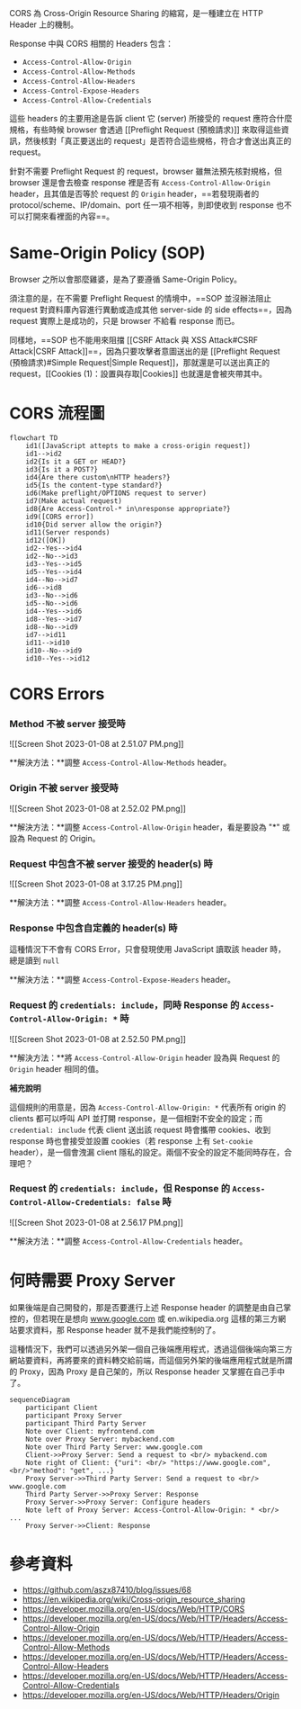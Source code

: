 CORS 為 Cross-Origin Resource Sharing 的縮寫，是一種建立在 HTTP Header 上的機制。

Response 中與 CORS 相關的 Headers 包含：

- `Access-Control-Allow-Origin`
- `Access-Control-Allow-Methods`
- `Access-Control-Allow-Headers`
- `Access-Control-Expose-Headers`
- `Access-Control-Allow-Credentials`

這些 headers 的主要用途是告訴 client 它 (server) 所接受的 request 應符合什麼規格，有些時候 browser 會透過 [[Preflight Request (預檢請求)]] 來取得這些資訊，然後核對「真正要送出的 request」是否符合這些規格，符合才會送出真正的 request。

針對不需要 Preflight Request 的 request，browser 雖無法預先核對規格，但 browser 還是會去檢查 response 裡是否有 `Access-Control-Allow-Origin`  header，且其值是否等於 request 的 `Origin` header，==若發現兩者的 protocol/scheme、IP/domain、port 任一項不相等，則即使收到 response 也不可以打開來看裡面的內容==。

# Same-Origin Policy (SOP)

Browser 之所以會那麼雞婆，是為了要遵循 Same-Origin Policy。

須注意的是，在不需要 Preflight Request 的情境中，==SOP 並沒辦法阻止 request 對資料庫內容進行異動或造成其他 server-side 的 side effects==，因為 request 實際上是成功的，只是 browser 不給看 response 而已。

同樣地，==SOP 也不能用來阻擋 [[CSRF Attack 與 XSS Attack#CSRF Attack|CSRF Attack]]==，因為只要攻擊者意圖送出的是 [[Preflight Request (預檢請求)#Simple Request|Simple Request]]，那就還是可以送出真正的 request，[[Cookies (1)：設置與存取|Cookies]] 也就還是會被夾帶其中。

# CORS 流程圖

```mermaid
flowchart TD
    id1([JavaScript attepts to make a cross-origin request])
    id1-->id2
    id2{Is it a GET or HEAD?}
    id3{Is it a POST?}
    id4{Are there custom\nHTTP headers?}
    id5{Is the content-type standard?}
    id6(Make preflight/OPTIONS request to server)
    id7(Make actual request)
    id8{Are Access-Control-* in\nresponse appropriate?}
    id9([CORS error])
    id10{Did server allow the origin?}
    id11(Server responds)
    id12([OK])
    id2--Yes-->id4
    id2--No-->id3
    id3--Yes-->id5
    id5--Yes-->id4
    id4--No-->id7
    id6-->id8
    id3--No-->id6
    id5--No-->id6
    id4--Yes-->id6
    id8--Yes-->id7
    id8--No-->id9
    id7-->id11
    id11-->id10
    id10--No-->id9
    id10--Yes-->id12
```

# CORS Errors

### Method 不被 server 接受時

![[Screen Shot 2023-01-08 at 2.51.07 PM.png]]

**解決方法：**調整 `Access-Control-Allow-Methods` header。

### Origin 不被 server 接受時

![[Screen Shot 2023-01-08 at 2.52.02 PM.png]]

**解決方法：**調整 `Access-Control-Allow-Origin` header，看是要設為 "\*" 或設為 Request 的 Origin。

### Request 中包含不被 server 接受的 header(s) 時

![[Screen Shot 2023-01-08 at 3.17.25 PM.png]]

**解決方法：**調整 `Access-Control-Allow-Headers` header。

### Response 中包含自定義的 header(s) 時

這種情況下不會有 CORS Error，只會發現使用 JavaScript 讀取該 header 時，總是讀到 `null`

**解決方法：**調整 `Access-Control-Expose-Headers` header。

### Request 的 `credentials: include`，同時 Response 的 `Access-Control-Allow-Origin: *` 時

![[Screen Shot 2023-01-08 at 2.52.50 PM.png]]

**解決方法：**將 `Access-Control-Allow-Origin` header 設為與 Request 的 `Origin` header 相同的值。

**補充說明**

這個規則的用意是，因為 `Access-Control-Allow-Origin: *` 代表所有 origin 的 clients 都可以呼叫 API 並打開 response，是一個相對不安全的設定；而 `credential: include` 代表 client 送出該 request 時會攜帶 cookies、收到 response 時也會接受並設置 cookies（若 response 上有 `Set-cookie` header），是一個會洩漏 client 隱私的設定。兩個不安全的設定不能同時存在，合理吧？

### Request 的 `credentials: include`，但 Response 的 `Access-Control-Allow-Credentials: false` 時

![[Screen Shot 2023-01-08 at 2.56.17 PM.png]]

**解決方法：**調整 `Access-Control-Allow-Credentials` header。

# 何時需要 Proxy Server

如果後端是自己開發的，那是否要進行上述 Response header 的調整是由自己掌控的，但若現在是想向 www.google.com 或 en.wikipedia.org 這樣的第三方網站要求資料，那 Response header 就不是我們能控制的了。

這種情況下，我們可以透過另外架一個自己後端應用程式，透過這個後端向第三方網站要資料，再將要來的資料轉交給前端，而這個另外架的後端應用程式就是所謂的 Proxy，因為 Proxy 是自己架的，所以 Response header 又掌握在自己手中了。

```mermaid
sequenceDiagram
    participant Client
    participant Proxy Server
    participant Third Party Server
    Note over Client: myfrontend.com
    Note over Proxy Server: mybackend.com
    Note over Third Party Server: www.google.com
    Client->>Proxy Server: Send a request to <br/> mybackend.com
    Note right of Client: {"uri": <br/> "https://www.google.com", <br/>"method": "get", ...}
    Proxy Server->>Third Party Server: Send a request to <br/> www.google.com
    Third Party Server->>Proxy Server: Response
    Proxy Server->>Proxy Server: Configure headers
    Note left of Proxy Server: Access-Control-Allow-Origin: * <br/> ...
    Proxy Server->>Client: Response
```

# 參考資料

- <https://github.com/aszx87410/blog/issues/68>
- <https://en.wikipedia.org/wiki/Cross-origin_resource_sharing>
- <https://developer.mozilla.org/en-US/docs/Web/HTTP/CORS>
- <https://developer.mozilla.org/en-US/docs/Web/HTTP/Headers/Access-Control-Allow-Origin>
- <https://developer.mozilla.org/en-US/docs/Web/HTTP/Headers/Access-Control-Allow-Methods>
- <https://developer.mozilla.org/en-US/docs/Web/HTTP/Headers/Access-Control-Allow-Headers>
- <https://developer.mozilla.org/en-US/docs/Web/HTTP/Headers/Access-Control-Allow-Credentials>
- <https://developer.mozilla.org/en-US/docs/Web/HTTP/Headers/Origin>
